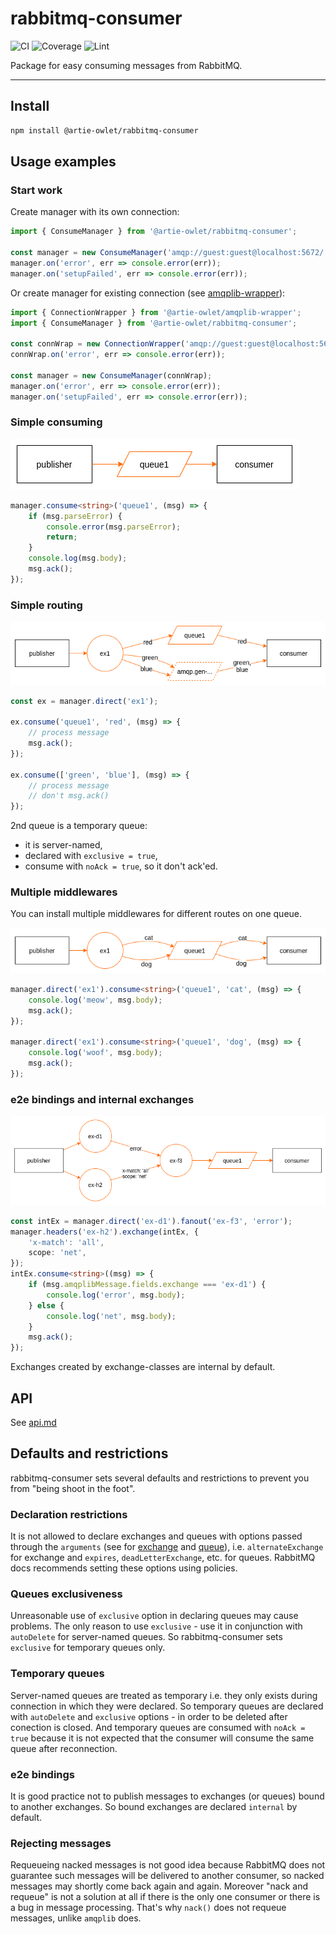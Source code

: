 # rabbitmq-consumer
![CI](https://github.com/artie-owlet/rabbitmq-consumer/actions/workflows/ci.yaml/badge.svg)
![Coverage](https://github.com/artie-owlet/rabbitmq-consumer/actions/workflows/coverage.yaml/badge.svg)
![Lint](https://github.com/artie-owlet/rabbitmq-consumer/actions/workflows/lint.yaml/badge.svg)

Package for easy consuming messages from RabbitMQ.

---

## Install

```bash
npm install @artie-owlet/rabbitmq-consumer
```

## Usage examples

### Start work

Create manager with its own connection:

```ts
import { ConsumeManager } from '@artie-owlet/rabbitmq-consumer';

const manager = new ConsumeManager('amqp://guest:guest@localhost:5672/');
manager.on('error', err => console.error(err));
manager.on('setupFailed', err => console.error(err));
```

Or create manager for existing connection (see [amqplib-wrapper](https://www.npmjs.com/package/@artie-owlet/amqplib-wrapper)):

```ts
import { ConnectionWrapper } from '@artie-owlet/amqplib-wrapper';
import { ConsumeManager } from '@artie-owlet/rabbitmq-consumer';

const connWrap = new ConnectionWrapper('amqp://guest:guest@localhost:5672/');
connWrap.on('error', err => console.error(err));

const manager = new ConsumeManager(connWrap);
manager.on('error', err => console.error(err));
manager.on('setupFailed', err => console.error(err));
```

### Simple consuming

![Simple consuming example](doc/img/simple.png)

```ts
manager.consume<string>('queue1', (msg) => {
    if (msg.parseError) {
        console.error(msg.parseError);
        return;
    }
    console.log(msg.body);
    msg.ack();
});
```

### Simple routing

![Simple routing example](doc/img/routing.png)

```ts
const ex = manager.direct('ex1');

ex.consume('queue1', 'red', (msg) => {
    // process message
    msg.ack();
});

ex.consume(['green', 'blue'], (msg) => {
    // process message
    // don't msg.ack()
});
```

2nd queue is a temporary queue:
* it is server-named,
* declared with `exclusive = true`,
* consume with `noAck = true`, so it don't ack'ed.

### Multiple middlewares

You can install multiple middlewares for different routes on one queue.

![Multiple middlewares example](doc/img/multi-mw.png)

```ts
manager.direct('ex1').consume<string>('queue1', 'cat', (msg) => {
    console.log('meow', msg.body);
    msg.ack();
});

manager.direct('ex1').consume<string>('queue1', 'dog', (msg) => {
    console.log('woof', msg.body);
    msg.ack();
});
```

### e2e bindings and internal exchanges

![e2e bindings](doc/img/int-ex.png)

```ts
const intEx = manager.direct('ex-d1').fanout('ex-f3', 'error');
manager.headers('ex-h2').exchange(intEx, {
    'x-match': 'all',
    scope: 'net',
});
intEx.consume<string>((msg) => {
    if (msg.amqplibMessage.fields.exchange === 'ex-d1') {
        console.log('error', msg.body);
    } else {
        console.log('net', msg.body);
    }
    msg.ack();
});
```

Exchanges created by exchange-classes are internal by default.

## API

See [api.md](doc/api/api.md)

## Defaults and restrictions

rabbitmq-consumer sets several defaults and restrictions to prevent you from "being shoot in the foot".

### Declaration restrictions

It is not allowed to declare exchanges and queues with options passed through the `arguments` (see for [exchange](https://www.rabbitmq.com/amqp-0-9-1-reference.html#exchange.declare.arguments) and [queue](https://www.rabbitmq.com/amqp-0-9-1-reference.html#queue.declare.arguments)), i.e. `alternateExchange` for exchange and `expires`, `deadLetterExchange`, etc. for queues. RabbitMQ docs recommends setting these options using policies.

### Queues exclusiveness

Unreasonable use of `exclusive` option in declaring queues may cause problems. The only reason to use `exclusive` - use it in conjunction with `autoDelete` for server-named queues. So rabbitmq-consumer sets `exclusive` for temporary queues only.

### Temporary queues

Server-named queues are treated as temporary i.e. they only exists during connection in which they were declared. So temporary queues are declared with `autoDelete` and `exclusive` options - in order to be deleted after conection is closed. And temporary queues are consumed with `noAck = true` because it is not expected that the consumer will consume the same queue after reconnection.

### e2e bindings

It is good practice not to publish messages to exchanges (or queues) bound to another exchanges. So bound exchanges are declared `internal` by default.

### Rejecting messages

Requeueing nacked messages is not good idea because RabbitMQ does not guarantee such messages will be delivered to another consumer, so nacked messages may shortly come back again and again. Moreover "nack and requeue" is not a solution at all if there is the only one consumer or there is a bug in message processing. That's why `nack()` does not requeue messages, unlike `amqplib` does.
